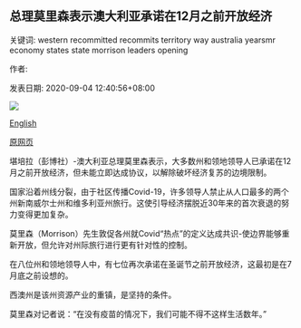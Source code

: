 ## 总理莫里森表示澳大利亚承诺在12月之前开放经济

关键词: western recommitted recommits territory way australia yearsmr economy states state morrison leaders opening

作者: 

发表日期: 2020-09-04 12:40:56+08:00

![](https://www.straitstimes.com/sites/default/files/styles/x_large/public/articles/2020/09/04/af_australia-economy_040920.jpg?itok=UqZ32czf)

[English](Australia%20recommits%20to%20opening%20up%20economy%20by%20December%2C%20says%20PM%20Morrison.md)

[原网页](https://www.straitstimes.com/asia/australianz/australia-recommits-to-opening-up-economy-by-december-says-pm-morrison)

堪培拉（彭博社）-澳大利亚总理莫里森表示，大多数州和领地领导人已承诺在12月之前开放经济，但未能立即达成协议，以解除破坏经济复苏的边境限制。

国家沿着州线分裂，由于社区传播Covid-19，许多领导人禁止从人口最多的两个州新南威尔士州和维多利亚州旅行。这使引导经济摆脱近30年来的首次衰退的努力变得更加复杂。

莫里森（Morrison）先生敦促各州就Covid“热点”的定义达成共识-使边界能够重新开放，但允许对州际旅行进行更有针对性的控制。

在八位州和领地领导人中，有七位再次承诺在圣诞节之前开放经济，这最初是在7月底之前设想的。

西澳州是该州资源产业的重镇，是坚持的条件。

莫里森对记者说：“在没有疫苗的情况下，我们可能不得不这样生活数年。”